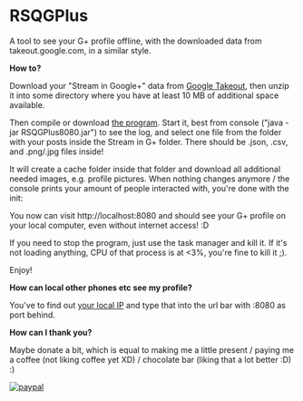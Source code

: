 # RSQGPlus
A tool to see your G+ profile offline, with the downloaded data from takeout.google.com, in a similar style.

**How to?**

Download your "Stream in Google+" data from [Google Takeout](https://takeout.google.com), then unzip it into some directory where you have at least 10 MB of additional space available.

Then compile or download [the program](https://anionoa.phychi.com/+/RSQGPlus8080.jar). Start it, best from console ("java -jar RSQGPlus8080.jar") to see the log, and select one file from the folder with your posts inside the Stream in G+ folder. There should be .json, .csv, and .png/.jpg files inside!

It will create a cache folder inside that folder and download all additional needed images, e.g. profile pictures.
When nothing changes anymore / the console prints your amount of people interacted with, you're done with the init:

You now can visit http://localhost:8080 and should see your G+ profile on your local computer, even without internet access! :D

If you need to stop the program, just use the task manager and kill it. If it's not loading anything, CPU of that process is at <3%, you're fine to kill it ;).

Enjoy!

**How can local other phones etc see my profile?**

You've to find out [your local IP](https://lifehacker.com/how-to-find-your-local-and-external-ip-address-5833108) and type that into the url bar with :8080 as port behind.

**How can I thank you?**

Maybe donate a bit, which is equal to making me a little present / paying me a coffee (not liking coffee yet XD) / chocolate bar (liking that a lot better :D) :)

[![paypal](https://www.paypalobjects.com/en_US/i/btn/btn_donateCC_LG.gif)](antonio-noack@gmx.de)
